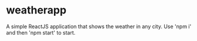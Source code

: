 # weatherapp
A simple ReactJS application that shows the weather in any city.
Use 'npm i' and then 'npm start' to start.
